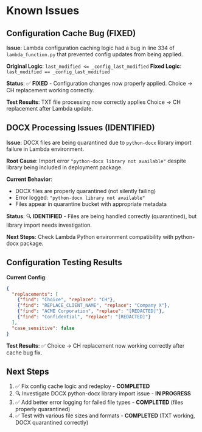 # Known Issues

## Configuration Cache Bug (FIXED)

**Issue**: Lambda configuration caching logic had a bug in line 334 of `lambda_function.py` that prevented config updates from being applied.

**Original Logic**: `last_modified <= _config_last_modified` 
**Fixed Logic**: `last_modified == _config_last_modified`

**Status**: ✅ **FIXED** - Configuration changes now properly applied. Choice → CH replacement working correctly.

**Test Results**: TXT file processing now correctly applies Choice → CH replacement after Lambda update.

## DOCX Processing Issues (IDENTIFIED)

**Issue**: DOCX files are being quarantined due to `python-docx` library import failure in Lambda environment.

**Root Cause**: Import error `"python-docx library not available"` despite library being included in deployment package.

**Current Behavior**: 
- DOCX files are properly quarantined (not silently failing)
- Error logged: `"python-docx library not available"`
- Files appear in quarantine bucket with appropriate metadata

**Status**: 🔍 **IDENTIFIED** - Files are being handled correctly (quarantined), but library import needs investigation.

**Next Steps**: Check Lambda Python environment compatibility with python-docx package.

## Configuration Testing Results

**Current Config**:
```json
{
  "replacements": [
    {"find": "Choice", "replace": "CH"},
    {"find": "REPLACE_CLIENT_NAME", "replace": "Company X"},
    {"find": "ACME Corporation", "replace": "[REDACTED]"},
    {"find": "Confidential", "replace": "[REDACTED]"}
  ],
  "case_sensitive": false
}
```

**Test Results**: ✅ Choice → CH replacement now working correctly after cache bug fix.

## Next Steps

1. ✅ Fix config cache logic and redeploy - **COMPLETED**
2. 🔍 Investigate DOCX python-docx library import issue - **IN PROGRESS**
3. ✅ Add better error logging for failed file types - **COMPLETED** (files properly quarantined)
4. ✅ Test with various file sizes and formats - **COMPLETED** (TXT working, DOCX quarantined correctly)